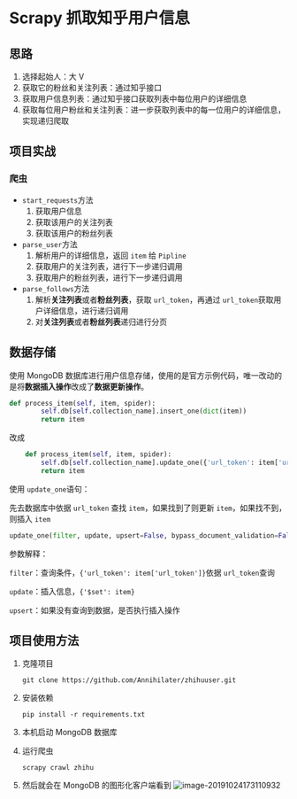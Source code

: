 # Scrapy 抓取知乎用户信息

## 思路

1. 选择起始人：大 V
2. 获取它的粉丝和关注列表：通过知乎接口
3. 获取用户信息列表：通过知乎接口获取列表中每位用户的详细信息
4. 获取每位用户粉丝和关注列表：进一步获取列表中的每一位用户的详细信息，实现递归爬取

 

## 项目实战

### 爬虫

- `start_requests`方法
    1. 获取用户信息
    2. 获取该用户的关注列表
    3. 获取该用户的粉丝列表
- `parse_user`方法
    1. 解析用户的详细信息，返回 `item` 给 `Pipline`
    2. 获取用户的关注列表，进行下一步递归调用
    3. 获取用户的粉丝列表，进行下一步递归调用
- `parse_follows`方法
    1. 解析**关注列表**或者**粉丝列表**，获取 `url_token`，再通过 `url_token`获取用户详细信息，进行递归调用
    2. 对**关注列表**或者**粉丝列表**递归进行分页

## 数据存储

使用 MongoDB 数据库进行用户信息存储，使用的是官方示例代码，唯一改动的是将**数据插入操作**改成了**数据更新操作**。

```python
def process_item(self, item, spider):
        self.db[self.collection_name].insert_one(dict(item))
        return item
```

改成

```python
    def process_item(self, item, spider):
        self.db[self.collection_name].update_one({'url_token': item['url_token']}, {'$set': item}, True)
        return item
```

使用 `update_one`语句：

 先去数据库中依据 `url_token` 查找 `item`，如果找到了则更新 `item`，如果找不到，则插入 `item`

```python
update_one(filter, update, upsert=False, bypass_document_validation=False, collation=None, array_filters=None, session=None)
```

参数解释：

`filter`：查询条件，`{'url_token': item['url_token']}`依据 `url_token`查询

`update`：插入信息，`{'$set': item}`

`upsert`：如果没有查询到数据，是否执行插入操作



## 项目使用方法

1. 克隆项目

    ```shell
    git clone https://github.com/Annihilater/zhihuuser.git
    ```

2. 安装依赖

    ```shell
    pip install -r requirements.txt
    ```

3. 本机启动 MongoDB 数据库

4. 运行爬虫

    ```shell
    scrapy crawl zhihu
    ```

5. 然后就会在 MongoDB 的图形化客户端看到
    ![image-20191024173110932](https://klause-blog-pictures.oss-cn-shanghai.aliyuncs.com/2019-10-24-093111.png)